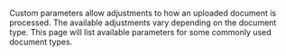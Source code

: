 Custom parameters allow adjustments to how an uploaded document is processed. The available adjustments vary depending on the document type. This page will list available parameters for some commonly used document types.